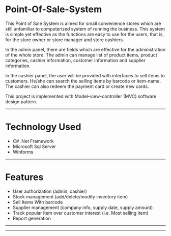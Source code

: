 # Point-Of-Sale-System
This Point of Sale System is aimed for small convenience stores which are still unfamiliar to computerized system of running the business. This system is simple yet effective as the functions are easy to use for the users, that is, for the store owner or store manager and store cashiers.

In the admin panel, there are fields which are effective for the administration of the whole store. The admin can manage list of product items, product categories, cashier information, customer information and supplier information.

In the cashier panel, the user will be provided with interfaces to sell items to customers. He/she can search the selling items by barcode or item-name. The cashier can also redeem the payment card or create new cards.


This project is implemented with Model–view–controller (MVC) software design pattern.

<hr>

# Technology Used
- C# .Net Framework
- Microsoft Sql Server
- Winforms
<hr>

# Features 
- User authorization (admin, cashier)
- Stock management (add/delete/modify inventory item)
- Sell Items With barcode 
- Supplier management (company info, supply date, supply amount)
- Track popular item over customer interest (i.e. Most selling item)
- Report generation
<hr>

<hr>
